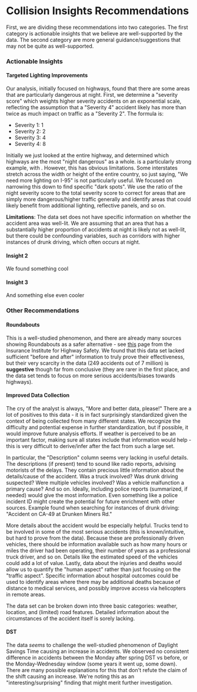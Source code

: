 # Collision Insights Recommendations

First, we are dividing these recommendations into two categories. The first category is actionable insights that we believe are well-supported by the data. The second category are more general guidance/suggestions that may not be quite as well-supported.

### Actionable Insights

#### Targeted Lighting Improvements

Our analysis, initially focused on highways, found that there are some areas that are particularly dangerous at night. First, we determine a "severity score" which weights higher severity accidents on an exponential scale, reflecting the assumption that a "Severity 4" accident likely has more than twice as much impact on traffic as a "Severity 2". The formula is:

 - Severity 1: 1
 - Severity 2: 2
 - Severity 3: 4
 - Severity 4: 8

Initially we just looked at the entire highway, and determined which highways are the most "night dangerous" as a whole. <example> is a particularly strong example, with <score>. However, this has obvious limitations. Some interstates stretch across the width or height of the entire country, so just saying, "We need more lighting on I-95" is not particularly useful. We focused on narrowing this down to find specific "dark spots". We use the ratio of the night severity score to the total severity score to correct for areas that are simply more dangerous/higher traffic generally and identify areas that could likely benefit from additional lighting, reflective panels, and so on.

**Limitations**: The data set does not have specific information on whether the accident area was well-lit. We are assuming that an area that has a substantially higher proportion of accidents at night is likely not as well-lit, but there could be confounding variables, such as corridors with higher instances of drunk driving, which often occurs at night.

#### Insight 2

We found something cool

#### Insight 3

And something else even cooler

### Other Recommendations

#### Roundabouts

This is a well-studied phenomenon, and there are already many sources showing Roundabouts as a safer alternative - see [this](https://www.iihs.org/topics/roundabouts) page from the Insurance Institute for Highway Safety. We found that this data set lacked sufficient "before and after" information to truly prove their effectiveness, but their very scarcity in the data (249 accidents out of 7 million) is **suggestive** though far from conclusive (they are rarer in the first place, and the data set tends to focus on more serious accidents/biases towards highways).

#### Improved Data Collection

The cry of the analyst is always, "More and better data, please!" There are a lot of positives to this data - it is in fact surprisingly standardized given the context of being collected from many different states. We recognize the difficulty and potential expense in further standardization, but if possible, it would improve future analysis efforts. If weather is perceived to be an important factor, making sure all states include that information would help - this is very difficult to derive/infer after the fact from such a large set.

In particular, the "Description" column seems very lacking in useful details. The descriptions (if present) tend to sound like radio reports, advising motorists of the delays. They contain precious little information about the details/cause of the accident. Was a truck involved? Was drunk driving suspected? Were multiple vehicles involved? Was a vehicle malfunction a primary cause? And so on. Ideally, including police reports (summarized, if needed) would give the most information. Even something like a police incident ID might create the potential for future enrichment with other sources. Example found when searching for instances of drunk driving: "Accident on CA-49 at Drunken Miners Rd." 

More details about the accident would be especially helpful. Trucks tend to be involved in some of the most serious accidents (this is known/intuitive, but hard to prove from the data). Because these are professionally driven vehicles, there should be information available such as how many hours or miles the driver had been operating, their number of years as a professional truck driver, and so on. Details like the estimated speed of the vehicles could add a lot of value. Lastly, data about the injuries and deaths would allow us to quantify the "human aspect" rather than just focusing on the "traffic aspect". Specific information about hospital outcomes could be used to identify areas where there may be additional deaths because of distance to medical services, and possibly improve access via helicopters in remote areas.

The data set can be broken down into three basic categories: weather, location, and (limited) road features. Detailed information about the circumstances of the accident itself is sorely lacking.

#### DST

The data *seems* to challenge the well-studied phenomenon of Daylight Savings Time causing an increase in accidents. We observed no consistent difference in accidents between the Monday after spring DST vs before, or the Monday-Wednesday window (some years it went up, some down). There are many possible explanations for this that don't refute the claim of the shift causing an increase. We're noting this as an "interesting/surprising" finding that might merit further investigation.